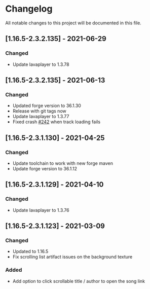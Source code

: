 # Changelog
All notable changes to this project will be documented in this file.

## [1.16.5-2.3.2.135] - 2021-06-29
### Changed
 - Update lavaplayer to 1.3.78

## [1.16.5-2.3.2.135] - 2021-06-13
### Changed
 - Updated forge version to 36.1.30
 - Release with git tags now
 - Update lavaplayer to 1.3.77
 - Fixed crash [#242](https://github.com/MC-U-Team/Music-Player/issues/242) when track loading fails

## [1.16.5-2.3.1.130] - 2021-04-25
### Changed
 - Update toolchain to work with new forge maven
 - Update forge version to 36.1.12

## [1.16.5-2.3.1.129] - 2021-04-10
### Changed
 - Update lavaplayer to 1.3.76

## [1.16.5-2.3.1.123] - 2021-03-09
### Changed
 - Updated to 1.16.5
 - Fix scrolling list artifact issues on the background texture

### Added
 - Add option to click scrollable title / author to open the song link
